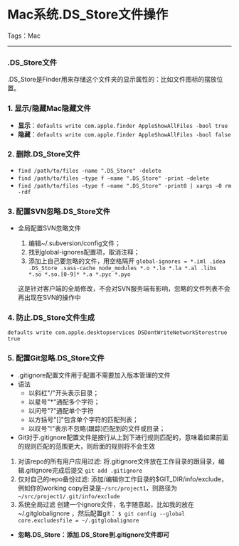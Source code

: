 # Mac系统.DS_Store文件操作

Tags：Mac

---

### **.DS_Store文件**
.DS_Store是Finder用来存储这个文件夹的显示属性的：比如文件图标的摆放位置。

### **1. 显示/隐藏Mac隐藏文件**
- **显示**：`defaults write com.apple.finder AppleShowAllFiles -bool true`
- **隐藏**：`defaults write com.apple.finder AppleShowAllFiles -bool false`

### **2. 删除.DS_Store文件**
+ `find /path/to/files -name ".DS_Store" -delete`
+ `find /path/to/files –type f –name ".DS_Store" -print –delete`
+ `find /path/to/files –type f –name ".DS_Store" -print0 | xargs –0 rm -rdf`

### **3. 配置SVN忽略.DS_Store文件**
 - 全局配置SVN忽略文件
    1. 编辑~/.subversion/config文件；
    2. 找到global-ignores配置项，取消注释；
    3. 添加上自己要忽略的文件，用空格隔开
    ```global-ignores = *.iml .idea .DS_Store .sass-cache node_modules *.o *.lo *.la *.al .libs *.so *.so.[0-9]* *.a *.pyc *.pyo```

    这是针对客户端的全局修改，不会对SVN服务端有影响，忽略的文件列表不会再出现在SVN的操作中

### **4. 防止.DS_Store文件生成**
```defaults write com.apple.desktopservices DSDontWriteNetworkStorestrue true```

### **5. 配置Git忽略.DS_Store文件**
- .gitignore配置文件用于配置不需要加入版本管理的文件
- 语法
    + 以斜杠"/"开头表示目录；
    + 以星号"*"通配多个字符；
    + 以问号"?"通配单个字符
    + 以方括号"[]"包含单个字符的匹配列表；
    + 以叹号"!"表示不忽略(跟踪)匹配到的文件或目录；
- Git对于.gitignore配置文件是按行从上到下进行规则匹配的，意味着如果前面的规则匹配的范围更大，则后面的规则将不会生效

1. 对该repo的所有用户应用过滤:
    将.gitignore文件放在工作目录的跟目录，编辑.gitignore完成后提交
```git add .gitignore```
2. 仅对自己的repo备份过滤:
    添加/编辑你工作目录的$GIT_DIR/info/exclude，例如你的working copy目录是`~/src/project1`，则路径为`~/src/project1/.git/info/exclude`
3. 系统全局过滤
    创建一个ignore文件，名字随意起，比如我的放在~/.gitglobalignore ，然后配置git：
    ```$ git config --global core.excludesfile = ~/.gitglobalignore```

- **忽略.DS_Store：添加.DS_Store到.gitignore文件即可**


